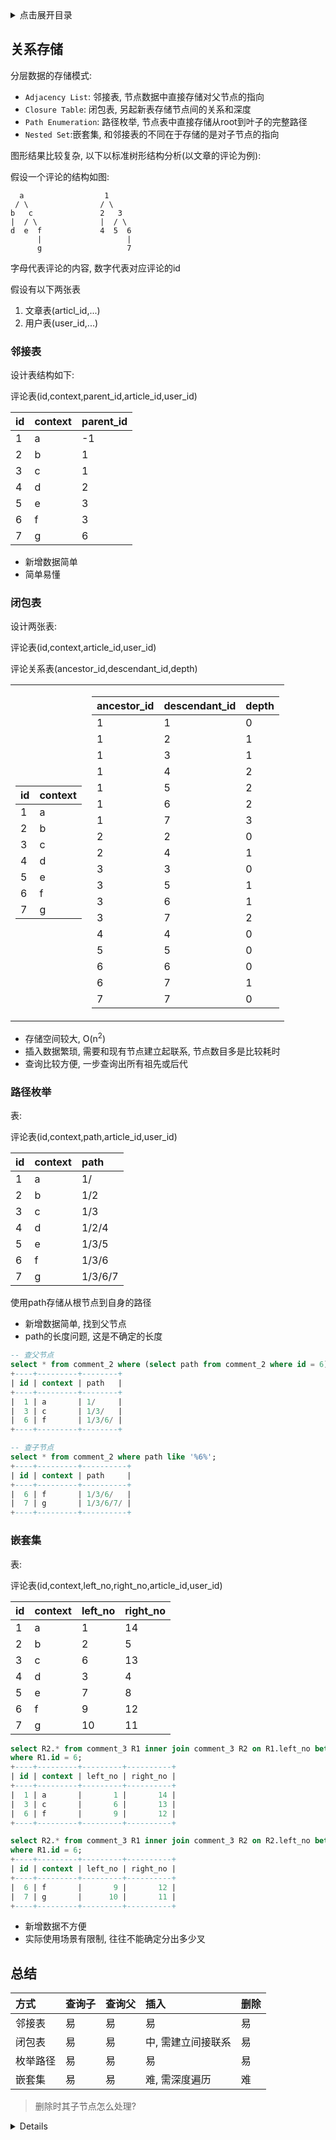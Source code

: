 <details>
<summary>点击展开目录</summary>
<!-- TOC -->

- [关系存储](#关系存储)
    - [邻接表](#邻接表)
    - [闭包表](#闭包表)
    - [路径枚举](#路径枚举)
    - [嵌套集](#嵌套集)
- [总结](#总结)
    - [MySQL 递归查询](#mysql-递归查询)

<!-- /TOC -->
</details>

## 关系存储

分层数据的存储模式:
* `Adjacency List`: 邻接表, 节点数据中直接存储对父节点的指向
* `Closure Table`: 闭包表, 另起新表存储节点间的关系和深度
* `Path Enumeration`: 路径枚举, 节点表中直接存储从root到叶子的完整路径
* `Nested Set`:嵌套集, 和邻接表的不同在于存储的是对子节点的指向

图形结果比较复杂, 以下以标准树形结构分析(以文章的评论为例):

假设一个评论的结构如图:
```
  a                  1
 / \                / \
b   c               2   3
|  / \              |  / \
d  e  f             4  5  6
      |                   |
      g                   7
```

字母代表评论的内容, 数字代表对应评论的id

假设有以下两张表
1. 文章表(articl_id,...)
2. 用户表(user_id,...)

### 邻接表

设计表结构如下:

评论表(id,context,parent_id,article_id,user_id)

| id   | context | parent_id |
| :--- | :------ | :-------- |
| 1    | a       | -1        |
| 2    | b       | 1         |
| 3    | c       | 1         |
| 4    | d       | 2         |
| 5    | e       | 3         |
| 6    | f       | 3         |
| 7    | g       | 6         |

* 新增数据简单
* 简单易懂

### 闭包表

设计两张表:

评论表(id,context,article_id,user_id)

评论关系表(ancestor_id,descendant_id,depth)

<table>
<td>

| id   | context |
| :--- | :------ |
| 1    | a       |
| 2    | b       |
| 3    | c       |
| 4    | d       |
| 5    | e       |
| 6    | f       |
| 7    | g       |

</td>
<td>

| ancestor_id | descendant_id | depth |
| :---------- | :------------ | :---- |
| 1           | 1             | 0     |
| 1           | 2             | 1     |
| 1           | 3             | 1     |
| 1           | 4             | 2     |
| 1           | 5             | 2     |
| 1           | 6             | 2     |
| 1           | 7             | 3     |
| 2           | 2             | 0     |
| 2           | 4             | 1     |
| 3           | 3             | 0     |
| 3           | 5             | 1     |
| 3           | 6             | 1     |
| 3           | 7             | 2     |
| 4           | 4             | 0     |
| 5           | 5             | 0     |
| 6           | 6             | 0     |
| 6           | 7             | 1     |
| 7           | 7             | 0     |

</td>
</table>


* 存储空间较大, O(n<sup>2</sup>)
* 插入数据繁琐, 需要和现有节点建立起联系, 节点数目多是比较耗时
* 查询比较方便, 一步查询出所有祖先或后代

### 路径枚举

表:

评论表(id,context,path,article_id,user_id)

| id   | context | path    |
| :--- | :------ | :------ |
| 1    | a       | 1/      |
| 2    | b       | 1/2     |
| 3    | c       | 1/3     |
| 4    | d       | 1/2/4   |
| 5    | e       | 1/3/5   |
| 6    | f       | 1/3/6   |
| 7    | g       | 1/3/6/7 |

使用path存储从根节点到自身的路径

* 新增数据简单, 找到父节点
* path的长度问题, 这是不确定的长度

```sql
-- 查父节点
select * from comment_2 where (select path from comment_2 where id = 6) like concat(path,'%');
+----+---------+--------+
| id | context | path   |
+----+---------+--------+
|  1 | a       | 1/     |
|  3 | c       | 1/3/   |
|  6 | f       | 1/3/6/ |
+----+---------+--------+

-- 查子节点
select * from comment_2 where path like '%6%';
+----+---------+----------+
| id | context | path     |
+----+---------+----------+
|  6 | f       | 1/3/6/   |
|  7 | g       | 1/3/6/7/ |
+----+---------+----------+
```

### 嵌套集

表:

评论表(id,context,left_no,right_no,article_id,user_id)

| id   | context | left_no | right_no |
| :--- | :------ | :------ | :------- |
| 1    | a       | 1       | 14       |
| 2    | b       | 2       | 5        |
| 3    | c       | 6       | 13       |
| 4    | d       | 3       | 4        |
| 5    | e       | 7       | 8        |
| 6    | f       | 9       | 12       |
| 7    | g       | 10      | 11       |

```sql
select R2.* from comment_3 R1 inner join comment_3 R2 on R1.left_no between R2.left_no and R2.right_no
where R1.id = 6;
+----+---------+---------+----------+
| id | context | left_no | right_no |
+----+---------+---------+----------+
|  1 | a       |       1 |       14 |
|  3 | c       |       6 |       13 |
|  6 | f       |       9 |       12 |
+----+---------+---------+----------+

select R2.* from comment_3 R1 inner join comment_3 R2 on R2.left_no between R1.left_no and R1.right_no
where R1.id = 6;
+----+---------+---------+----------+
| id | context | left_no | right_no |
+----+---------+---------+----------+
|  6 | f       |       9 |       12 |
|  7 | g       |      10 |       11 |
+----+---------+---------+----------+
```

* 新增数据不方便
* 实际使用场景有限制, 往往不能确定分出多少叉

## 总结

| 方式     | 查询子 | 查询父 | 插入               | 删除 |
| :------- | :----- | :----- | :----------------- | :--- |
| 邻接表   | 易     | 易     | 易                 | 易   |
| 闭包表   | 易     | 易     | 中, 需建立间接联系 | 易   |
| 枚举路径 | 易     | 易     | 易                 | 易   |
| 嵌套集   | 易     | 易     | 难, 需深度遍历     | 难   |

> 删除时其子节点怎么处理?

<details>

### MySQL 递归查询

![微信图片_20181212141515.jpg | center | 100x128.9840637450199](https://cdn.nlark.com/yuque/0/2018/jpeg/159888/1544595393207-9106cd5b-e642-4e2c-ba01-8313536747db.jpeg "")


```sql
DROP TABLE IF EXISTS `treenodes`;
CREATE TABLE `treenodes` (
  `id` int(11) NOT NULL,
  `nodename` varchar(20) DEFAULT NULL,
  `pid` int(11) DEFAULT NULL
--  ,PRIMARY KEY (`id`) -- 支持没有主键
) ENGINE=InnoDB ;


INSERT INTO `treenodes` VALUES ('1', 'A', '0');
INSERT INTO `treenodes` VALUES ('2', 'B', '1');
INSERT INTO `treenodes` VALUES ('3', 'C', '1');
INSERT INTO `treenodes` VALUES ('4', 'D', '2');
INSERT INTO `treenodes` VALUES ('5', 'E', '2');
INSERT INTO `treenodes` VALUES ('6', 'F', '3');
INSERT INTO `treenodes` VALUES ('7', 'G', '6');
INSERT INTO `treenodes` VALUES ('8', 'H', '0');
INSERT INTO `treenodes` VALUES ('9', 'I', '8');
INSERT INTO `treenodes` VALUES ('10', 'J', '8');
INSERT INTO `treenodes` VALUES ('11', 'K', '8');
INSERT INTO `treenodes` VALUES ('12', 'L', '9');
INSERT INTO `treenodes` VALUES ('13', 'M', '9');
INSERT INTO `treenodes` VALUES ('14', 'N', '12');
INSERT INTO `treenodes` VALUES ('15', 'O', '12');
INSERT INTO `treenodes` VALUES ('16', 'P', '15');
INSERT INTO `treenodes` VALUES ('17', 'Q', '15');
-- 测试环形
-- INSERT INTO `treenodes` VALUES ('15', 'O', '13');
-- INSERT INTO `treenodes` VALUES ('17', 'Q', '16');

delimiter //
CREATE FUNCTION `getParentList`(rootId INT)
RETURNS varchar(1000)

BEGIN
  DECLARE sTemp VARCHAR(1000);
  DECLARE sTempPar VARCHAR(1000);
  SET sTemp = '';
  SET sTempPar = rootId;

  #循环递归
  WHILE sTempPar is not null DO
  #判断是否是第一个，不加的话第一个会为空
  IF sTemp != '' THEN
    SET sTemp = concat(sTemp, ',', sTempPar);
  ELSE
    SET sTemp = sTempPar;
  END IF;

  SET sTemp = concat(sTemp, ',', sTempPar);
  SELECT group_concat(pid) INTO sTempPar FROM treenodes where pid <> id and FIND_IN_SET(id, sTempPar) > 0;
  END WHILE;

  RETURN sTemp;
END
//

select *
from treenodes
where FIND_IN_SET(id, getParentList(17));
# ----------------------------------------------

delimiter //
CREATE FUNCTION `getChildList`(rootId INT)
RETURNS varchar(1000)

BEGIN
  DECLARE sTemp VARCHAR(1000);
  DECLARE sTempChd VARCHAR(1000);

  SET sTemp = '$';
  SET sTempChd = cast(rootId as CHAR);

  WHILE sTempChd is not null DO
  SET sTemp = concat(sTemp, ',', sTempChd);
  SELECT group_concat(id) INTO sTempChd FROM treeNodes where FIND_IN_SET(pid, sTempChd) > 0;
  END WHILE;
  RETURN sTemp;
END
//

select *
from treenodes
where FIND_IN_SET(id, getChildList(0));

```
</details>

